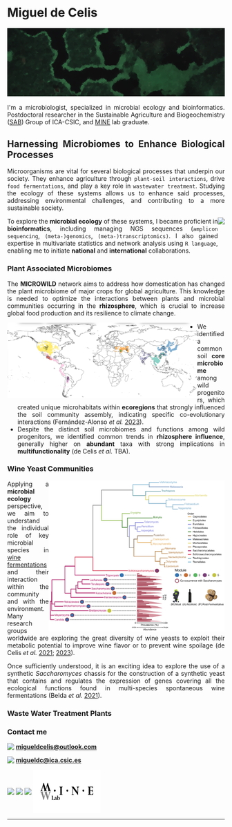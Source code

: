 <h1 align="left">Miguel de Celis</h1>

![MasterHead](https://github.com/Migueldc1/Migueldc1/blob/main/Figures/biofilm.png)

<div align="justify">
 
 I'm a microbiologist, specialized in microbial ecology and bioinformatics. Postdoctoral researcher in the Sustainable Agriculture and Biogeochemistry ([SAB](https://www.ica.csic.es/index.php/en/departments/soil-plant-and-environmental-quality-department/sustainable-agriculture-and-biogeochemistry-sab)) Group of ICA-CSIC, and [MINE](http://minelab.bioucm.es/) lab graduate.

</div> 
   
<h2 align="justify">Harnessing Microbiomes to Enhance Biological Processes</h2>

<div align="justify">

Microorganisms are vital for several biological processes that underpin our society. They enhance agriculture through `plant-soil interactions`, drive `food fermentations`, and play a key role in `wastewater treatment`. Studying the ecology of these systems allows us to enhance said processes, addressing environmental challenges, and contributing to a more sustainable society.

<img align="right" height=70 src="https://upload.wikimedia.org/wikipedia/commons/thumb/1/1b/R_logo.svg/724px-R_logo.svg.png">

To explore the **microbial ecology** of these systems, I became proficient in **bioinformatics**, including managing NGS sequences (`amplicon sequencing`, `(meta-)genomics`, `(meta-)transcriptomics)`. I also gained expertise in multivariate statistics and network analysis using `R language`, enabling me to initiate **national** and **international** collaborations.

</div> 
 
<h3 align="left">Plant Associated Microbiomes</h3>

<div align="justify">
 
The **MICROWILD** network aims to address how domestication has changed the plant microbiome of major crops for global agriculture. This knowledge is needed to optimize the interactions between plants and microbial communities occurring in the **rhizosphere**, which is crucial to increase global food production and its resilience to climate change. 

<img align="left" height=175 src="https://github.com/Migueldc1/Migueldc1/blob/main/Figures/CWP_map.jpg">

-  We identified a common soil **core microbiome** among wild progenitors, which created unique microhabitats within **ecoregions** that strongly influenced the soil community assembly, indicating specific co-evolutionary interactions (Fernández-Alonso _et al._ [2023](https://www.researchsquare.com/article/rs-3547051/v1)).
-  Despite the distinct soil microbiomes and functions among wild progenitors, we identified common trends in **rhizosphere influence**, generally higher on **abundant** taxa with strong implications in **multifunctionality** (de Celis _et al._ TBA).


</div> 

 <h3 align="justify">Wine Yeast Communities</h3>
<div align="justify">

<img align="right" height=350 src="https://github.com/Migueldc1/Migueldc1/blob/main/Figures/Wine_diversity.png">


 
Applying a **microbial ecology** perspective, we aim to understand the individual role of key microbial species in [wine fermentations](https://www.semicrobiologia.org/wp-content/uploads/2023/07/5k.-Especial-Microbiologia-de-los-Alimentos.-Ecologia-e-interacciones-microbianas.-SEM_75_web.pdf) and their interaction within the community and with the environment. Many research groups worldwide are exploring the great diversity of wine yeasts to exploit their metabolic potential to improve wine flavor or to prevent wine spoilage (de Celis *et al.* [2021](https://academic.oup.com/lambio/article/68/6/580/6699300); [2023](https://academic.oup.com/femsyr/article/22/1/foac034/6648099)). 

Once sufficiently understood, it is an exciting idea to explore the use of a synthetic *Saccharomyces* chassis for the construction of a synthetic yeast that contains and regulates the expression of genes covering all the ecological functions found in multi-species spontaneous wine fermentations (Belda *et al.* [2021](https://www.nature.com/articles/s41467-021-21877-y)).



  </div> 
 
 <h3 align="justify">Waste Water Treatment Plants</h3>


  
<h3 align="justify">Contact me </h3>

<div align="">

<img align="top" height="25" src="https://upload.wikimedia.org/wikipedia/commons/thumb/f/f7/Microsoft_Outlook_2013-2019_logo.svg/811px-Microsoft_Outlook_2013-2019_logo.svg.png"> **migueldcelis@outlook.com**

<img align="top" height="20" src="https://static-00.iconduck.com/assets.00/mail-icon-1024x838-je2wrbe7.png"> **migueldc@ica.csic.es**

<a href="https://scholar.google.com/citations?user=voPqq-wAAAAJ&hl" target="blank"><img align="center" src="https://upload.wikimedia.org/wikipedia/commons/thumb/c/c7/Google_Scholar_logo.svg/768px-Google_Scholar_logo.svg.png" height="40"/></a>
<a href="https://www.researchgate.net/profile/Miguel-De-Celis" target="blank"><img align="center" src="https://help.researchgate.net/hc/article_attachments/17825143633297" height="60"/></a>
<a href="https://orcid.org/0000-0002-3653-3031" target="blank"><img align="center" src="https://upload.wikimedia.org/wikipedia/commons/thumb/0/06/ORCID_iD.svg/1024px-ORCID_iD.svg.png" height="40"/></a>
<a href="http://minelab.bioucm.es/" target="blank"><img align="center" src="https://github.com/Migueldc1/Migueldc1/blob/main/Figures/Logo_MineLab.png" height="100" /></a>


</div>  

---


